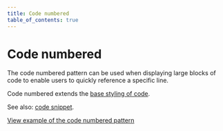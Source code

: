 ```yaml
---
title: Code numbered
table_of_contents: true
---
```


# Code numbered

The code numbered pattern can be used when displaying large blocks of code to enable users to quickly reference a specific line.

Code numbered extends the [base styling of code](/base/code/).

See also: [code snippet](/patterns/code-snippet/).

<a href="https://vanilla-framework.github.io/vanilla-framework/examples/patterns/code-numbered/"
    class="js-example">
    View example of the code numbered pattern
</a>
